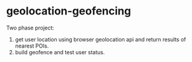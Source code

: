 # geolocation-geofencing

Two phase project:
1. get user location using browser geolocation api and return results of nearest POIs.
2. build geofence and test user status.
